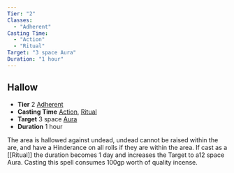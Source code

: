 ```yaml
---
Tier: "2"
Classes:
  - "Adherent"
Casting Time:
  - "Action"
  - "Ritual"
Target: "3 space Aura"
Duration: "1 hour"
---
```

## Hallow
- **Tier** 2 [Adherent](app://obsidian.md/SRD/Archetypes/Adherent.md)
- **Casting Time** [Action](app://obsidian.md/SRD/Glossary/Action.md), [Ritual](app://obsidian.md/SRD/Glossary/Ritual.md)
- **Target** 3 space [Aura](app://obsidian.md/Aura)
- **Duration** 1 hour


The area is hallowed against undead, undead cannot be raised within the are, and have a Hinderance on all rolls if they are within the area. If cast as a [[Ritual]] the duration becomes 1 day and increases the Target to a12 space Aura. Casting this spell consumes 100gp worth of quality incense.